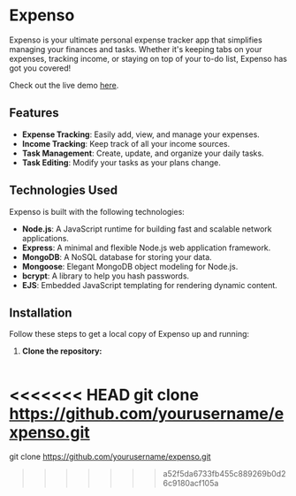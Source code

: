 # Expenso


Expenso is your ultimate personal expense tracker app that simplifies managing your finances and tasks. Whether it's keeping tabs on your expenses, tracking income, or staying on top of your to-do list, Expenso has got you covered!

Check out the live demo [here](https://expenso-8ve6.onrender.com/).

##  Features

-  **Expense Tracking**: Easily add, view, and manage your expenses.
-  **Income Tracking**: Keep track of all your income sources.
-  **Task Management**: Create, update, and organize your daily tasks.
-  **Task Editing**: Modify your tasks as your plans change.

##  Technologies Used

Expenso is built with the following technologies:

- **Node.js**: A JavaScript runtime for building fast and scalable network applications.
- **Express**: A minimal and flexible Node.js web application framework.
- **MongoDB**: A NoSQL database for storing your data.
- **Mongoose**: Elegant MongoDB object modeling for Node.js.
- **bcrypt**: A library to help you hash passwords.
- **EJS**: Embedded JavaScript templating for rendering dynamic content.

##  Installation

Follow these steps to get a local copy of Expenso up and running:

1. **Clone the repository:**
   ```sh
<<<<<<< HEAD
   git clone https://github.com/yourusername/expenso.git
=======
   git clone https://github.com/yourusername/expenso.git
>>>>>>> a52f5da6733fb455c889269b0d26c9180acf105a
